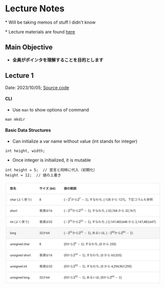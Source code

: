# Lecture Notes
\* Will be taking memos of stuff I didn't know

\* Lecture materials are found [here](https://eeic-software1.github.io/2023/)

## Main Objective
- **全員がポインタを理解することを目的とします**

## Lecture 1
Date: 2023/10/05; [Source code](week1)
#### CLI
- Use `man` to show options of command
```
man mkdir
```
#### Basic Data Structures
- Can initialize a var name without value (int stands for integer)
```
int height, width;
```

- Once integer is initialized, it is mutable
```
int height = 5;  // 宣言と同時に代入（初期化）
height = 12;  // 値の上書き
```
![](lecture_notes_pic/week1_1.png)
